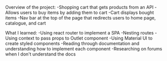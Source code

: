 Overview of the project:
-Shopping cart that gets products from an API
-Allows users to buy items by adding them to cart
-Cart displays bought items
-Nav bar at the top of the page that redirects users to home page, catalogue, and cart

What I learned:
-Using react router to implement a SPA
  -Nesting routes
-Using context to pass props to Outlet component
-Using Material UI to create styled components
  -Reading through documentation and understanding how to implement each component
  -Researching on forums when I don't understand the docs